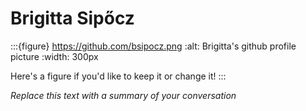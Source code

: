 # Brigitta Sipőcz

:::{figure} https://github.com/bsipocz.png
:alt: Brigitta's github profile picture
:width: 300px

Here's a figure if you'd like to keep it or change it!
:::

*Replace this text with a summary of your conversation*


